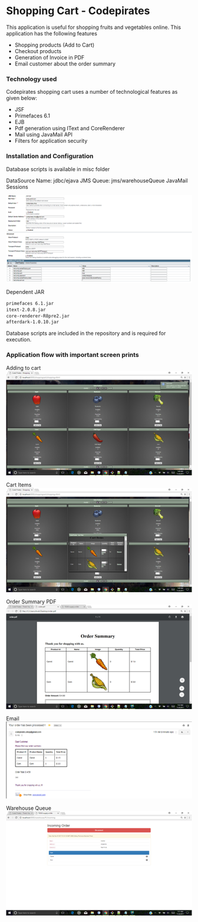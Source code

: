 # Shopping Cart - Codepirates
This application is useful for shopping fruits and vegetables online. This application has the following features

  - Shopping products (Add to Cart)
  - Checkout products
  - Generation of Invoice in PDF
  - Email customer about the order summary

### Technology used

Codepirates shopping cart uses a number of technological features as given below:

* JSF 
* Primefaces 6.1
* EJB
* Pdf generation using IText and CoreRenderer
* Mail using JavaMail API
* Filters for application security

### Installation and Configuration

Database scripts is available in misc folder

DataSource Name: jdbc/ejava
JMS Queue: 	jms/warehouseQueue
JavaMail Sessions

![alt text](misc/mailsession.png "Mail session")

Dependent JAR

```sh
primefaces 6.1.jar 
itext-2.0.8.jar
core-renderer-R8pre2.jar
afterdark-1.0.10.jar
```
Database scripts are included in the repository and is required for execution.

### Application flow with important screen prints

Adding to cart
![alt text](misc/shopping.png "Add to cart")

Cart Items
![alt text](misc/cart_item.png "cart items")

Order Summary PDF
![alt text](misc/order_pdf.png "order PDF")

Email
![alt text](misc/email.png "Email")

Warehouse Queue
![alt text](misc/warehouse_queue.png "Queue")
